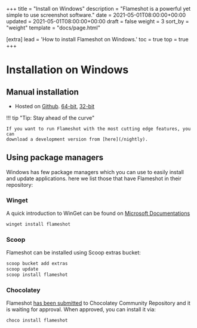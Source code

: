 +++
title = "Install on Windows"
description = "Flameshot is a powerful yet simple to use screenshot software."
date = 2021-05-01T08:00:00+00:00
updated = 2021-05-01T08:00:00+00:00
draft = false
weight = 3
sort_by = "weight"
template = "docs/page.html"

[extra]
lead = 'How to install Flameshot on Windows.'
toc = true
top = true
+++


# Installation on Windows

## Manual installation
- Hosted on [Github](https://github.com). [64-bit](https://github.com/flameshot-org/flameshot/releases), [32-bit](https://github.com/flameshot-org/flameshot/releases)

!!! tip "Tip: Stay ahead of the curve"

    If you want to run Flameshot with the most cutting edge features, you can
    download a development version from [here](/nightly).


## Using package managers

Windows has few package managers which you can use to easily install and update applications. here we list those that have Flameshot in their repository:

### Winget

A quick introduction to WinGet can be found on [Microsoft Documentations](https://docs.microsoft.com/en-us/windows/package-manager/winget/)

```powershell
winget install flameshot
```

### Scoop

Flameshot can be installed using Scoop extras bucket:

```powershell
scoop bucket add extras
scoop update
scoop install flameshot
```

### Chocolatey

Flameshot [has been submitted](https://github.com/chocolatey-community/chocolatey-package-requests/issues/973) to Chocolatey Community Repository and it is waiting for approval. When approved, you can install it via:

```powershell
choco install flameshot
```
